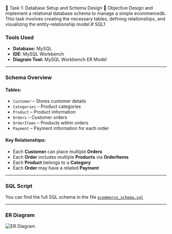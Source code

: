 📁 Task 1: Database Setup and Schema Design
🎯 Objective
Design and implement a relational database schema to manage a simple ecommercedb. This task involves creating the necessary tables, defining relationships, and visualizing the entity-relationship model.# SQL1
###  Tools Used
- **Database:** MySQL
- **IDE:** MySQL Workbench
- **Diagram Tool:** MySQL Workbench ER Model 

---

### Schema Overview

#### Tables:
- `Customer` – Stores customer details
- `Categories` – Product categories
- `Product` – Product information
- `Orders` – Customer orders
- `OrderItems` – Products within orders
- `Payment` – Payment information for each order

#### Key Relationships:
- Each **Customer** can place multiple **Orders**
- Each **Order** includes multiple **Products** via **OrderItems**
- Each **Product** belongs to a **Category**
- Each **Order** may have a related **Payment**

---

###  SQL Script
You can find the full SQL schema in the file [`ecommerce_schema.sql`](./ecommerce_schema.sql)

---

###  ER Diagram
![ER Diagram](./ER_diagram.png) <!-- Update path if needed -->
